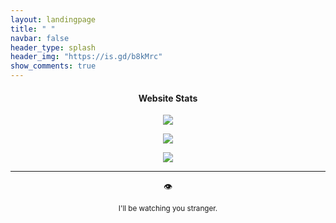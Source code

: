 ```yaml
---
layout: landingpage
title: " "
navbar: false
header_type: splash
header_img: "https://is.gd/b8kMrc"
show_comments: true
---
```


<h4> <p align="center"> Website Stats </p> </h4>

<p align="center">
<img src="https://is.gd/5eOZa8">
</p>

<p align="center">
<a href="https://is.gd/7Guzoq">
<img src="https://is.gd/weYlY7">
</a>
</p>

<p align="center">
<a href="https://is.gd/jYA7BY">
<img src="https://is.gd/t8sJ4B">
</a>
</p>

---

<p align="center"> 👁️ </p>
<p align="center"> <sub> I'll be watching you stranger. </sub> </p>
